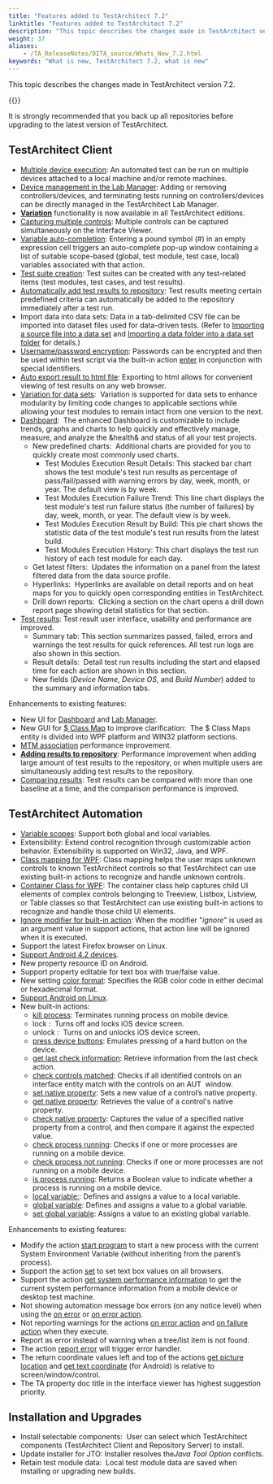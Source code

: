```yaml
--- 
title: "Features added to TestArchitect 7.2"
linktitle: "Features added to TestArchitect 7.2"
description: "This topic describes the changes made in TestArchitect version 7.2."
weight: 37
aliases: 
    - /TA_ReleaseNotes/DITA_source/Whats_New_7.2.html
keywords: "What is new, TestArchitect 7.2, what is new"
---
```


This topic describes the changes made in TestArchitect version 7.2.

{{<caution>}}

It is strongly recommended that you back up all repositories before upgrading to the latest version of TestArchitect.

## TestArchitect Client  

-   [Multiple device execution](/user-guide/test-execution/methods-of-test-execution/multiple-device-execution/): An automated test can be run on multiple devices attached to a local machine and/or remote machines.
-   [Device management in the Lab Manager](/user-guide/lab-manager/managing-automation-lab/device-status): Adding or removing controllers/devices, and terminating tests running on controllers/devices can be directly managed in the TestArchitect Lab Manager.
-   [**Variation**](/administration-guide/license-server/managing-licenses/testarchitect-editions) functionality is now available in all TestArchitect editions.
-   [Capturing multiple controls](/user-guide/interface-definitions/the-interface-viewer/): Multiple controls can be captured simultaneously on the Interface Viewer.
-   [Variable auto-completion](/automation-guide/action-based-testing-language/the-test-language/variables/): Entering a pound symbol \(\#\) in an empty expression cell triggers an auto-complete pop-up window containing a list of suitable scope-based \(global, test module, test case, local\) variables associated with that action.
-   [Test suite creation](/user-guide/projects-and-project-items/project-items/test-suites/): Test suites can be created with any test-related items \(test modules, test cases, and test results\).
-   [Automatically add test results to repository](/user-guide/working-with-test-results/adding-test-results-to-the-repository/adding-test-results-automatically): Test results meeting certain predefined criteria can automatically be added to the repository immediately after a test run.
-   Import data into data sets: Data in a tab-delimited CSV file can be imported into dataset files used for data-driven tests. \(Refer to [Importing a source file into a data set](/user-guide/projects-and-project-items/project-items/data-sets/importing-a-source-file-into-a-data-set) and [Importing a data folder into a data set folder](/user-guide/projects-and-project-items/project-items/data-sets/importing-a-data-folder-into-a-data-set-folder) for details.\)
-   [Username/password encryption](/administration-guide/users-and-passwords/managing-aut-passwords/): Passwords can be encrypted and then be used within test script via the built-in action [enter](/automation-guide/action-based-testing-language/built-in-actions/user-interface-actions/control-element/enter) in conjunction with special identifiers.
-   [Auto export result to html file](/user-guide/working-with-test-results/exporting-test-results/exporting-local-test-results-to-an-html-file): Exporting to html allows for convenient viewing of test results on any web browser.
-   [Variation for data sets](/user-guide/variations/):  Variation is supported for data sets to enhance modularity by limiting code changes to applicable sections while allowing your test modules to remain intact from one version to the next.
-   [Dashboard](/user-guide/reporting-and-dashboard/dashboard/introduction):  The enhanced Dashboard is customizable to include trends, graphs and charts to help quickly and effectively manage, measure, and analyze the &health& and status of all your test projects.
    -   New predefined charts:  Additional charts are provided for you to quickly create most commonly used charts.
        -   Test Modules Execution Result Details: This stacked bar chart shows the test module's test run results as percentage of pass/fail/passed with warning errors by day, week, month, or year. The default view is by week.
        -   Test Modules Execution Failure Trend: This line chart displays the test module's test run failure status \(the number of failures\) by day, week, month, or year. The default view is by week.
        -   Test Modules Execution Result by Build: This pie chart shows the statistic data of the test module's test run results from the latest build.
        -   Test Modules Execution History: This chart displays the test run history of each test module for each day.
    -   Get latest filters:  Updates the information on a panel from the latest filtered data from the data source profile.
    -   Hyperlinks:  Hyperlinks are available on detail reports and on heat maps for you to quickly open corresponding entities in TestArchitect.
    -   Drill down reports:  Clicking a section on the chart opens a drill down report page showing detail statistics for that section.
-   [Test results](/user-guide/working-with-test-results/): Test result user interface, usability and performance are improved.
    -   Summary tab: This section summarizes passed, failed, errors and warnings the test results for quick references. All test run logs are also shown in this section.
    -   Result details:  Detail test run results including the start and elapsed time for each action are shown in this section.
    -   New fields \(*Device Name*, *Device OS*, and *Build Number*\) added to the summary and information tabs.

Enhancements to existing features:

-   New UI for [Dashboard](/user-guide/reporting-and-dashboard/dashboard/introduction) and [Lab Manager](/user-guide/lab-manager/).
-   New GUI for [$ Class Map](/user-guide/interface-definitions/class-mapping/class-maps-entity) to improve clarification:  The $ Class Maps entity is divided into WPF platform and WIN32 platform sections.
-   [MTM association](/user-guide/integration-with-third-party-tools/tfs-integration/on-premises-tfs-environment-configuration/running-tests-under-on-premises-tfs/associating-ta-and-tfs-test-cases) performance improvement.
-   [**Adding results to repository**](/user-guide/working-with-test-results/adding-test-results-to-the-repository/): Performance improvement when adding large amount of test results to the repository, or when multiple users are simultaneously adding test results to the repository.
-   [Comparing results](/user-guide/working-with-test-results/comparing-test-results/): Test results can be compared with more than one baseline at a time, and the comparison performance is improved.

## TestArchitect Automation

-   [Variable scopes](/automation-guide/action-based-testing-language/the-test-language/variables/): Support both global and local variables.
-   Extensibility: Extend control recognition through customizable action behavior. Extensibility is supported on Win32, Java, and WPF.
-   [Class mapping for WPF](/user-guide/interface-definitions/class-mapping/): Class mapping helps the user maps unknown controls to known TestArchitect controls so that TestArchitect can use existing built-in actions to recognize and handle unknown controls.
-   [Container Class for WPF](/user-guide/interface-definitions/container-classes/): The container class help captures child UI elements of complex controls belonging to Treeview, Listbox, Listview, or Table classes so that TestArchitect can use existing built-in actions to recognize and handle those child UI elements.
-   [Ignore modifier for built-in action](/automation-guide/action-based-testing-language/the-test-language/ignoring-actions): When the modifier "*ignore*" is used as an argument value in support actions, that action line will be ignored when it is executed.
-   Support the latest Firefox browser on Linux.
-   [Support Android 4.2 devices](/automation-guide/application-testing/mobile-testing/testing-mobile-applications/android-automation/).
-   New property resource ID on Android.
-   Support property editable for text box with true/false value.
-   New setting [color format](/automation-guide/action-based-testing-language/built-in-settings/other-settings/color-format): Specifies the RGB color code in either decimal or hexadecimal format.
-   [Support Android on Linux](/automation-guide/application-testing/mobile-testing/testing-mobile-applications/android-automation/).
-   New built-in actions:
    -   [kill process](/automation-guide/action-based-testing-language/built-in-actions/system-actions/device/kill-process): Terminates running process on mobile device.
    -   lock :  Turns off and locks iOS device screen.
    -   unlock :  Turns on and unlocks iOS device screen.
    -   [press device buttons](/automation-guide/action-based-testing-language/built-in-actions/system-actions/device/press-device-buttons): Emulates pressing of a hard button on the device.
    -   [get last check information](/automation-guide/action-based-testing-language/built-in-actions/test-support-actions/reporting-and-formatting/get-last-check-information): Retrieve information from the last check action.
    -   [check controls matched](/automation-guide/action-based-testing-language/built-in-actions/user-interface-actions/window/check-controls-matched): Checks if all identified controls on an interface entity match with the controls on an AUT  window.
    -   [set native property](/automation-guide/action-based-testing-language/built-in-actions/user-interface-actions/control-element/set-native-property): Sets a new value of a control’s native property.
    -   [get native property](/automation-guide/action-based-testing-language/built-in-actions/user-interface-actions/control-element/get-native-property): Retrieves the value of a control's native property.
    -   [check native property](/automation-guide/action-based-testing-language/built-in-actions/user-interface-actions/control-element/check-native-property): Captures the value of a specified native property from a control, and then compare it against the expected value.
    -   [check process running](/automation-guide/action-based-testing-language/built-in-actions/system-actions/operating-system/check-process-running): Checks if one or more processes are running on a mobile device.
    -   [check process not running](/automation-guide/action-based-testing-language/built-in-actions/system-actions/operating-system/check-process-not-running): Checks if one or more processes are not running on a mobile device.
    -   [is process running](/automation-guide/action-based-testing-language/built-in-actions/system-actions/operating-system/is-process-running): Returns a Boolean value to indicate whether a process is running on a mobile device.
    -   [local variable:](/automation-guide/action-based-testing-language/built-in-actions/test-support-actions/value-handling/local-variable): Defines and assigns a value to a local variable.
    -   [global variable](/automation-guide/action-based-testing-language/built-in-actions/test-support-actions/value-handling/global-variable): Defines and assigns a value to a global variable.
    -   [set global variable](/automation-guide/action-based-testing-language/built-in-actions/test-support-actions/value-handling/set-global-variable): Assigns a value to an existing global variable.

Enhancements to existing features:

-   Modify the action [start program](/automation-guide/action-based-testing-language/built-in-actions/system-actions/command-line/start-program) to start a new process with the current System Environment Variable \(without inheriting from the parent’s process\).
-   Support the action [set](/automation-guide/action-based-testing-language/built-in-actions/user-interface-actions/control-element/set) to set text box values on all browsers.
-   Support the action [get system performance information](/automation-guide/action-based-testing-language/built-in-actions/system-actions/operating-system/get-system-performance-information) to get the current system performance information from a mobile device or desktop test machine.
-   Not showing automation message box errors \(on any notice level\) when using the [on error](/automation-guide/action-based-testing-language/built-in-actions/test-support-actions/error-handling/on-error) or [on error action](/automation-guide/action-based-testing-language/built-in-actions/test-support-actions/error-handling/on-error-action).
-   Not reporting warnings for the actions [on error action](/automation-guide/action-based-testing-language/built-in-actions/test-support-actions/error-handling/on-error-action) and [on failure action](/automation-guide/action-based-testing-language/built-in-actions/test-support-actions/error-handling/on-failure-action) when they execute.
-   Report as error instead of warning when a tree/list item is not found.
-   The action [report error](/automation-guide/action-based-testing-language/built-in-actions/test-support-actions/reporting-and-formatting/report-error) will trigger error handler.
-   The return coordinate values left and top of the actions [get picture location](/automation-guide/action-based-testing-language/built-in-actions/user-interface-actions/picture-handling/get-picture-location) and [get text coordinate](/automation-guide/action-based-testing-language/built-in-actions/user-interface-actions/optical-character-recognition/get-text-coordinates) \(for Android\) is relative to screen/window/control.
-   The TA property doc title in the interface viewer has highest suggestion priority.

## Installation and Upgrades

-   Install selectable components:  User can select which TestArchitect components \(TestArchitect Client and Repository Server\) to install.
-   Update installer for JTO: Installer resolves the*Java Tool Option* conflicts.
-   Retain test module data:  Local test module data are saved when installing or upgrading new builds.



